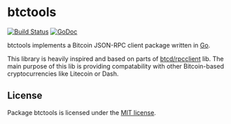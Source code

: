 btctools
========

[![Build Status](http://img.shields.io/travis/Pr0Ger/btctools.svg)](https://travis-ci.org/Pr0Ger/btctools)
[![GoDoc](https://img.shields.io/badge/godoc-reference-blue.svg)](http://godoc.org/github.com/Pr0Ger/btctools)

btctools implements a Bitcoin JSON-RPC client package written in [Go](http://golang.org/). 

This library is heavily inspired and based on parts of [btcd/rpcclient](https://github.com/btcsuite/btcd/tree/master/rpcclient) lib. The main purpose of this lib is providing compatability with other Bitcoin-based cryptocurrencies like Litecoin or Dash.

## License

Package btctools is licensed under the [MIT license](LICENSE).

